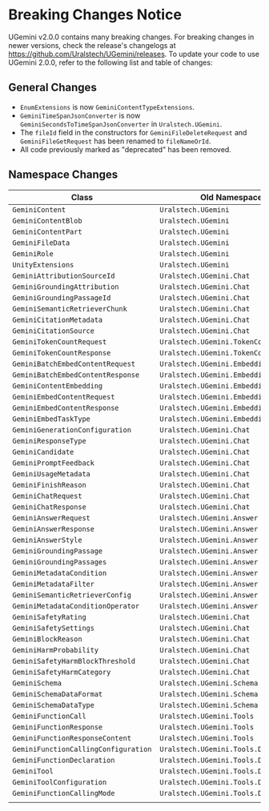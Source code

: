 # Breaking Changes Notice

UGemini v2.0.0 contains many breaking changes. For breaking changes in newer versions, check the release's changelogs at <https://github.com/Uralstech/UGemini/releases>.
To update your code to use UGemini 2.0.0, refer to the following list and table of changes:

## General Changes
- `EnumExtensions` is now `GeminiContentTypeExtensions`.
- `GeminiTimeSpanJsonConverter` is now `GeminiSecondsToTimeSpanJsonConverter` in `Uralstech.UGemini`.
- The `fileId` field in the constructors for `GeminiFileDeleteRequest` and `GeminiFileGetRequest` has been renamed to `fileNameOrId`.
- All code previously marked as "deprecated" has been removed.

## Namespace Changes

| Class                                 | Old Namespace                             | New Namespace                                                             |
|-----------                            |---------------                            |---------------                                                            |
| `GeminiContent`                       | `Uralstech.UGemini`                       | `Uralstech.UGemini.Models.Content`                                        |
| `GeminiContentBlob`                   | `Uralstech.UGemini`                       | `Uralstech.UGemini.Models.Content`                                        |
| `GeminiContentPart`                   | `Uralstech.UGemini`                       | `Uralstech.UGemini.Models.Content`                                        |
| `GeminiFileData`                      | `Uralstech.UGemini`                       | `Uralstech.UGemini.Models.Content`                                        |
| `GeminiRole`                          | `Uralstech.UGemini`                       | `Uralstech.UGemini.Models.Content`                                        |
| `UnityExtensions`                     | `Uralstech.UGemini`                       | `Uralstech.UGemini.Models.Content`                                        |
| `GeminiAttributionSourceId`           | `Uralstech.UGemini.Chat`                  | `Uralstech.UGemini.Models.Content.Attribution`                            |
| `GeminiGroundingAttribution`          | `Uralstech.UGemini.Chat`                  | `Uralstech.UGemini.Models.Content.Attribution`                            |
| `GeminiGroundingPassageId`            | `Uralstech.UGemini.Chat`                  | `Uralstech.UGemini.Models.Content.Attribution`                            |
| `GeminiSemanticRetrieverChunk`        | `Uralstech.UGemini.Chat`                  | `Uralstech.UGemini.Models.Content.Attribution`                            |
| `GeminiCitationMetadata`              | `Uralstech.UGemini.Chat`                  | `Uralstech.UGemini.Models.Content.Citation`                               |
| `GeminiCitationSource`                | `Uralstech.UGemini.Chat`                  | `Uralstech.UGemini.Models.Content.Citation`                               |
| `GeminiTokenCountRequest`             | `Uralstech.UGemini.TokenCounting`         | `Uralstech.UGemini.Models.CountTokens`                                    |
| `GeminiTokenCountResponse`            | `Uralstech.UGemini.TokenCounting`         | `Uralstech.UGemini.Models.CountTokens`                                    |
| `GeminiBatchEmbedContentRequest`      | `Uralstech.UGemini.Embedding`             | `Uralstech.UGemini.Models.Embedding`                                      |
| `GeminiBatchEmbedContentResponse`     | `Uralstech.UGemini.Embedding`             | `Uralstech.UGemini.Models.Embedding`                                      |
| `GeminiContentEmbedding`              | `Uralstech.UGemini.Embedding`             | `Uralstech.UGemini.Models.Embedding`                                      |
| `GeminiEmbedContentRequest`           | `Uralstech.UGemini.Embedding`             | `Uralstech.UGemini.Models.Embedding`                                      |
| `GeminiEmbedContentResponse`          | `Uralstech.UGemini.Embedding`             | `Uralstech.UGemini.Models.Embedding`                                      |
| `GeminiEmbedTaskType`                 | `Uralstech.UGemini.Embedding`             | `Uralstech.UGemini.Models.Embedding`                                      |
| `GeminiGenerationConfiguration`       | `Uralstech.UGemini.Chat`                  | `Uralstech.UGemini.Models.Generation`                                     |
| `GeminiResponseType`                  | `Uralstech.UGemini.Chat`                  | `Uralstech.UGemini.Models.Generation`                                     |
| `GeminiCandidate`                     | `Uralstech.UGemini.Chat`                  | `Uralstech.UGemini.Models.Generation.Candidate`                           |
| `GeminiPromptFeedback`                | `Uralstech.UGemini.Chat`                  | `Uralstech.UGemini.Models.Generation.Candidate`                           |
| `GeminiUsageMetadata`                 | `Uralstech.UGemini.Chat`                  | `Uralstech.UGemini.Models.Generation.Candidate`                           |
| `GeminiFinishReason`                  | `Uralstech.UGemini.Chat`                  | `Uralstech.UGemini.Models.Generation.Candidate`                           |
| `GeminiChatRequest`                   | `Uralstech.UGemini.Chat`                  | `Uralstech.UGemini.Models.Generation.Chat`                                |
| `GeminiChatResponse`                  | `Uralstech.UGemini.Chat`                  | `Uralstech.UGemini.Models.Generation.Chat`                                |
| `GeminiAnswerRequest`                 | `Uralstech.UGemini.Answer`                | `Uralstech.UGemini.Models.Generation.QuestionAnswering`                   |
| `GeminiAnswerResponse`                | `Uralstech.UGemini.Answer`                | `Uralstech.UGemini.Models.Generation.QuestionAnswering`                   |
| `GeminiAnswerStyle`                   | `Uralstech.UGemini.Answer`                | `Uralstech.UGemini.Models.Generation.QuestionAnswering`                   |
| `GeminiGroundingPassage`              | `Uralstech.UGemini.Answer`                | `Uralstech.UGemini.Models.Generation.QuestionAnswering.Grounding`         |
| `GeminiGroundingPassages`             | `Uralstech.UGemini.Answer`                | `Uralstech.UGemini.Models.Generation.QuestionAnswering.Grounding`         |
| `GeminiMetadataCondition`             | `Uralstech.UGemini.Answer`                | `Uralstech.UGemini.Models.Generation.QuestionAnswering.SemanticRetriever` |
| `GeminiMetadataFilter`                | `Uralstech.UGemini.Answer`                | `Uralstech.UGemini.Models.Generation.QuestionAnswering.SemanticRetriever` |
| `GeminiSemanticRetrieverConfig`       | `Uralstech.UGemini.Answer`                | `Uralstech.UGemini.Models.Generation.QuestionAnswering.SemanticRetriever` |
| `GeminiMetadataConditionOperator`     | `Uralstech.UGemini.Answer`                | `Uralstech.UGemini.Models.Generation.QuestionAnswering.SemanticRetriever` |
| `GeminiSafetyRating`                  | `Uralstech.UGemini.Chat`                  | `Uralstech.UGemini.Models.Generation.Safety`                              |
| `GeminiSafetySettings`                | `Uralstech.UGemini.Chat`                  | `Uralstech.UGemini.Models.Generation.Safety`                              |
| `GeminiBlockReason`                   | `Uralstech.UGemini.Chat`                  | `Uralstech.UGemini.Models.Generation.Safety`                              |
| `GeminiHarmProbability`               | `Uralstech.UGemini.Chat`                  | `Uralstech.UGemini.Models.Generation.Safety`                              |
| `GeminiSafetyHarmBlockThreshold`      | `Uralstech.UGemini.Chat`                  | `Uralstech.UGemini.Models.Generation.Safety`                              |
| `GeminiSafetyHarmCategory`            | `Uralstech.UGemini.Chat`                  | `Uralstech.UGemini.Models.Generation.Safety`                              |
| `GeminiSchema`                        | `Uralstech.UGemini.Schema`                | `Uralstech.UGemini.Models.Generation.Schema`                              |
| `GeminiSchemaDataFormat`              | `Uralstech.UGemini.Schema`                | `Uralstech.UGemini.Models.Generation.Schema`                              |
| `GeminiSchemaDataType`                | `Uralstech.UGemini.Schema`                | `Uralstech.UGemini.Models.Generation.Schema`                              |
| `GeminiFunctionCall`                  | `Uralstech.UGemini.Tools`                 | `Uralstech.UGemini.Models.Generation.Tools`                               |
| `GeminiFunctionResponse`              | `Uralstech.UGemini.Tools`                 | `Uralstech.UGemini.Models.Generation.Tools`                               |
| `GeminiFunctionResponseContent`       | `Uralstech.UGemini.Tools`                 | `Uralstech.UGemini.Models.Generation.Tools`                               |
| `GeminiFunctionCallingConfiguration`  | `Uralstech.UGemini.Tools.Declaration`     | `Uralstech.UGemini.Models.Generation.Tools.Declaration`                   |
| `GeminiFunctionDeclaration`           | `Uralstech.UGemini.Tools.Declaration`     | `Uralstech.UGemini.Models.Generation.Tools.Declaration`                   |
| `GeminiTool`                          | `Uralstech.UGemini.Tools.Declaration`     | `Uralstech.UGemini.Models.Generation.Tools.Declaration`                   |
| `GeminiToolConfiguration`             | `Uralstech.UGemini.Tools.Declaration`     | `Uralstech.UGemini.Models.Generation.Tools.Declaration`                   |
| `GeminiFunctionCallingMode`           | `Uralstech.UGemini.Tools.Declaration`     | `Uralstech.UGemini.Models.Generation.Tools.Declaration`                   |
|                                       |                                           |                                                                           |